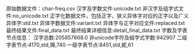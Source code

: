 原始数据文件：char-freq.csv
汉字及字数文件:unicode.txt
非汉字及组字式文件:no_unicode.txt
正字化数据文件，包括正字，狭义异体字对应的正字以及广义异体字:std.txt
异体字数据文件:variant.txt
异体字与正字对应文件:replaced.txt
最终结果文件:final_data.txt
最终结果详细信息:detail_final_data.txt
字数及字表节点信息：
汉字总数:205857668.0
非unicode字符及組字式字数:942907
二级字表节点:4170,std,嚲,740
一级字表节点:8451,std,妮,61
